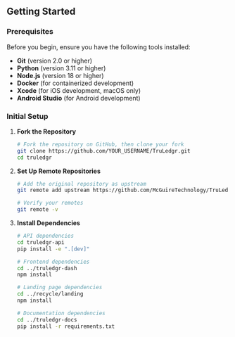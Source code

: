 ## Getting Started

### Prerequisites

Before you begin, ensure you have the following tools installed:

- **Git** (version 2.0 or higher)
- **Python** (version 3.11 or higher)
- **Node.js** (version 18 or higher)
- **Docker** (for containerized development)
- **Xcode** (for iOS development, macOS only)
- **Android Studio** (for Android development)

### Initial Setup

1. **Fork the Repository**

   ```bash
   # Fork the repository on GitHub, then clone your fork
   git clone https://github.com/YOUR_USERNAME/TruLedgr.git
   cd truledgr
   ```

2. **Set Up Remote Repositories**

   ```bash
   # Add the original repository as upstream
   git remote add upstream https://github.com/McGuireTechnology/TruLedgr.git
   
   # Verify your remotes
   git remote -v
   ```

3. **Install Dependencies**

   ```bash
   # API dependencies
   cd truledgr-api
   pip install -e ".[dev]"
   
   # Frontend dependencies
   cd ../truledgr-dash
   npm install
   
   # Landing page dependencies
   cd ../recycle/landing
   npm install
   
   # Documentation dependencies
   cd ../truledgr-docs
   pip install -r requirements.txt
   ```
